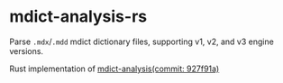 # mdict-analysis-rs

Parse `.mdx`/`.mdd` mdict dictionary files, supporting v1, v2, and v3 engine versions.


Rust implementation of [mdict-analysis(commit: 927f91a)](https://bitbucket.org/xwang/mdict-analysis/src/master/) 
